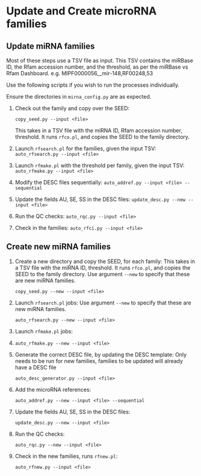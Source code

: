 # Update and Create microRNA families

## Update miRNA families

Most of these steps use a TSV file as input. This TSV contains the miRBase ID, the Rfam accession number, and the threshold, 
as per the miRBase vs Rfam Dashboard. 
e.g. MIPF0000056__mir-148,RF00248,53

Use the following scripts if you wish to run the processes individually.

Ensure the directories in `mirna_config.py` are as expected.

1. Check out the family and copy over the SEED:

    `copy_seed.py --input <file>`

    This takes in a TSV file with the miRNA ID, Rfam accession number, threshold. It runs `rfco.pl`, and copies the SEED to the family directory. 

2. Launch `rfsearch.pl` for the families, given the input TSV:
    `auto_rfsearch.py --input <file>`

3. Launch `rfmake.pl` with the threshold per family, given the input TSV:
    `auto_rfmake.py --input <file>`

4. Modify the DESC files sequentially:
    `auto_addref.py --input <file> --sequential`

5. Update the fields AU, SE, SS in the DESC files:
    `update_desc.py --new --input <file>`

6. Run the QC checks:
    `auto_rqc.py --input <file>`

7. Check in the families:
   `auto_rfci.py --input <file>`

   
## Create new miRNA families

1. Create a new directory and copy the SEED, for each family:
    This takes in a TSV file with the miRNA ID, threshold. It runs `rfco.pl`, and copies the SEED to the family directory. 
    Use argument `--new` to specify that these are new miRNA families. 
    
    `copy_seed.py --new --input <file>`

2. Launch `rfsearch.pl` jobs:
    Use argument `--new` to specify that these are new miRNA families.

    `auto_rfsearch.py --new --input <file>`

3. Launch `rfmake.pl` jobs:
   
4. `auto_rfmake.py --new --input <file>`

5. Generate the correct DESC file, by updating the DESC template:
    Only needs to be run for new families, families to be updated will already have a DESC file

    `auto_desc_generator.py --input <file>`

6. Add the microRNA references:
    
    `auto_addref.py --new --input <file> --sequential`

7. Update the fields AU, SE, SS in the DESC files:
    
    `update_desc.py --new --input <file>`

8. Run the QC checks:
   
    `auto_rqc.py --new --input <file>`

9. Check in the new families, runs `rfnew.pl`:
     
    `auto_rfnew.py --input <file>`
